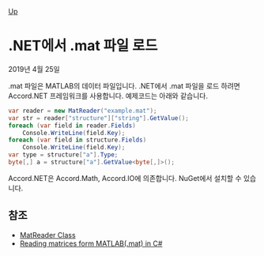 [Up](./index.md)

# .NET에서 .mat 파일 로드

2019년 4월 25일

.mat 파일은 MATLAB의 데이터 파일입니다. .NET에서 .mat 파일을 로드 하려면 Accord.NET 프레임워크를 사용합니다. 예제코드는 아래와 같습니다.

```c#
var reader = new MatReader("example.mat");
var str = reader["structure"]["string"].GetValue();
foreach (var field in reader.Fields)
	Console.WriteLine(field.Key);
foreach (var field in structure.Fields)
	Console.WriteLine(field.Key);
var type = structure["a"].Type;
byte[,] a = structure["a"].GetValue<byte[,]>();
```

Accord.NET은 Accord.Math, Accord.IO에 의존합니다. NuGet에서 설치할 수 있습니다.



## 참조

- [MatReader Class](http://accord-framework.net/docs/html/T_Accord_IO_MatReader.htm)
- [Reading matrices form MATLAB(.mat) in C#](http://crsouza.com/2017/08/04/reading-matrices-from-matlab-mat-in-c/)